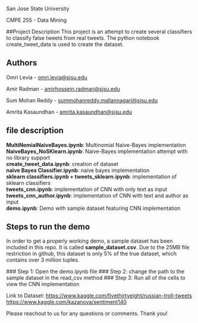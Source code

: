 San Jose State University

CMPE 255 - Data Mining

##Project Description
This project is an attempt to create several classifiers to classify false tweets from real tweets.
The python notebook create_tweet_data is used to create the dataset. 


## Authors
Omri Levia - omri.levia@sjsu.edu

Amir Radman - amirhossein.radman@sjsu.edu

Sum Mohan Reddy - summohanreddy.mallannagari@sjsu.edu

Amrita Kasaundhan - amrita.kasaundhan@sjsu.edu


## file description
<b>MultiNomialNaiveBayes.ipynb</b>: Multinomial Naive-Bayes implementation <br>
<b>NaiveBayes_NoSKlearn.ipynb</b>: Naive-Bayes implementation attempt with no library support <br>
<b>create_tweet_data.ipynb</b>: creation of dataset <br>
<b>naive Bayes Classifier.ipynb</b>: naive bayes implementation<br>
<b>sklearn classifiers.ipynb + tweets_sklearn.ipynb</b>: implementation of sklearn classifiers<br>
<b>tweets_cnn.ipynb</b>: implementation of CNN with only text as input <br>
<b>tweets_cnn_author.ipynb</b>: implementation of CNN with text and author as input<br>
<b>demo.ipynb</b>: Demo with sample dataset featuring CNN implementation


## Steps to run the demo
<p> In order to get a properly working demo, a sample dataset has been included in this repo. It is called <b>sample_dataset.csv</b>.
Due to the 25MB file restriction in github, this dataset is only 5% of the true dataset, which contains over 3 million tuples.
</p>
### Step 1: Open the demo.ipynb file
### Step 2: change the path to the sample dataset in the read_csv method
### Step 3: Run all of the cells to view the CNN implementation

Link to Dataset: 
https://www.kaggle.com/fivethirtyeight/russian-troll-tweets
https://www.kaggle.com/kazanova/sentiment140

Please reachout to us for any questions or comments. Thank you!
